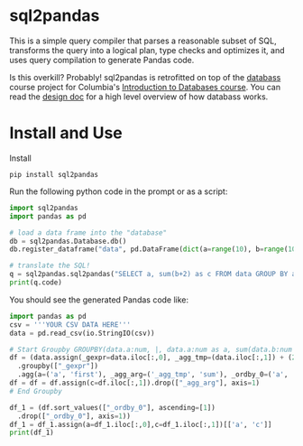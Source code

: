 # sql2pandas

This is a simple query compiler that parses a reasonable subset of SQL,
transforms the query into a logical plan, type checks and optimizes it,
and uses query compilation to generate Pandas code.


Is this overkill?  Probably!   sql2pandas is retrofitted on top of the [databass](https://github.com/w4111/databass-public) 
course project for Columbia's [Introduction to Databases course](https://w4111.github.io).
You can read the [design doc](./design.md) for a high level overview of how
databass works.


# Install and Use

Install

    pip install sql2pandas


Run the following python code in the prompt or as a script:

```python    
import sql2pandas
import pandas as pd

# load a data frame into the "database"
db = sql2pandas.Database.db()
db.register_dataframe("data", pd.DataFrame(dict(a=range(10), b=range(10))))

# translate the SQL!
q = sql2pandas.sql2pandas("SELECT a, sum(b+2) as c FROM data GROUP BY a ORDER BY a")
print(q.code)
```

You should see the generated Pandas code like:

```python
import pandas as pd
csv = '''YOUR CSV DATA HERE'''
data = pd.read_csv(io.StringIO(csv))

# Start Groupby GROUPBY(data.a:num, |, data.a:num as a, sum(data.b:num + 2.0) as c, data.a:num as _ordby_0)
df = (data.assign(_gexpr=data.iloc[:,0], _agg_tmp=(data.iloc[:,1]) + (2.0))
  .groupby(["_gexpr"])
  .agg(a=('a', 'first'), _agg_arg=('_agg_tmp', 'sum'), _ordby_0=('a', 'first')))
df = df = df.assign(c=df.iloc[:,1]).drop(["_agg_arg"], axis=1)
# End Groupby

df_1 = (df.sort_values(["_ordby_0"], ascending=[1])
  .drop(["_ordby_0"], axis=1))
df_1 = df_1.assign(a=df_1.iloc[:,0],c=df_1.iloc[:,1])[['a', 'c']]
print(df_1)
```


